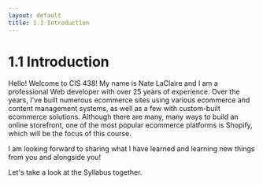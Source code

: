```yaml
---
layout: default
title: 1.1 Introduction
---
```


# 1.1 Introduction

Hello! Welcome to CIS 438! My name is Nate LaClaire and I am a professional Web developer with over 25 years of experience. Over the years, I've built numerous ecommerce sites using various ecommerce and content management systems, as well as a few with custom-built ecommerce solutions. Although there are many, many ways to build an online storefront, one of the most popular ecommerce platforms is Shopify, which will be the focus of this course.

I am looking forward to sharing what I have learned and learning new things from you and alongside you!

Let's take a look at the Syllabus together.
